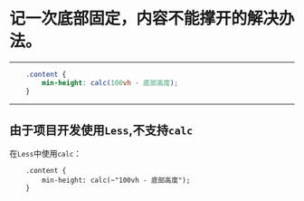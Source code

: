 

# 记一次底部固定，内容不能撑开的解决办法。
---
```css
	.content {
		min-height: calc(100vh - 底部高度);
	}
```
---
## 由于项目开发使用`Less`,不支持`calc`
在`Less`中使用`calc`：
```less
	.content {
		min-height: calc(~"100vh - 底部高度");
	}
```

